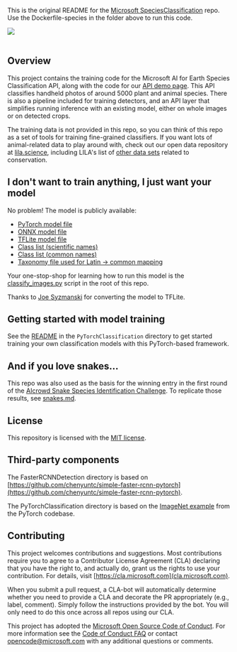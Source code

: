 This is the original README for the [Microsoft SpeciesClassification](https://github.com/microsoft/SpeciesClassification) repo. Use the Dockerfile-species in the folder above to run this code.


<img src="https://github.com/microsoft/SpeciesClassification/blob/master/species_classification_demo.png"><br/><br/>

## Overview

This project contains the training code for the Microsoft AI for Earth Species Classification API, along with the code for our [API demo page](http://aka.ms/speciesclassification).  This API classifies handheld photos of around 5000 plant and animal species.  There is also a pipeline included for training detectors, and an API layer that simplifies running inference with an existing model, either on whole images or on detected crops.

The training data is not provided in this repo, so you can think of this repo as a set of tools for training fine-grained classifiers.  If you want lots of animal-related data to play around with, check out our open data repository at [lila.science](http://lila.science), including LILA's list of [other data sets](http://lila.science/otherdatasets) related to conservation.


## I don't want to train anything, I just want your model

No problem!  The model is publicly available:

* [PyTorch model file](https://lilablobssc.blob.core.windows.net/models/species_classification/species_classification.2019.12.00.pytorch)
* [ONNX model file](https://lilablobssc.blob.core.windows.net/models/species_classification/species_classification.2019.12.00.onnx)
* [TFLite model file](https://lilablobssc.blob.core.windows.net/models/species_classification/species_classification.2019.12.00.tflite)
* [Class list (scientific names)](https://lilablobssc.blob.core.windows.net/models/species_classification/species_classification.2019.12.00.classes.txt)
* [Class list (common names)](https://lilablobssc.blob.core.windows.net/models/species_classification/species_classification.2019.12.00.common_names.txt)
* [Taxonomy file used for Latin &rarr; common mapping](https://lilablobssc.blob.core.windows.net/models/species_classification/species_classification.2019.12.00.taxa.csv)

Your one-stop-shop for learning how to run this model is the [classify_images.py](https://github.com/microsoft/SpeciesClassification/blob/master/classify_images.py) script in the root of this repo.

Thanks to [Joe Syzmanski](https://www.linkedin.com/in/joe-szymanski-04552917/) for converting the model to TFLite.

## Getting started with model training

See the [README](PyTorchClassification/README.md) in the `PyTorchClassification` directory to get started training your own classification models with this PyTorch-based framework.


## And if you love snakes...

This repo was also used as the basis for the winning entry in the first round of the [AIcrowd Snake Species Identification Challenge](https://www.aicrowd.com/challenges/snake-species-identification-challenge).  To replicate those results, see [snakes.md](PyTorchClassification/snakes/snakes.md).


## License

This repository is licensed with the [MIT license](https://github.com/Microsoft/dotnet/blob/master/LICENSE).


## Third-party components

The FasterRCNNDetection directory is based on [https://github.com/chenyuntc/simple-faster-rcnn-pytorch](https://github.com/chenyuntc/simple-faster-rcnn-pytorch).

The PyTorchClassification directory is based on the [ImageNet example](https://github.com/pytorch/examples/blob/master/imagenet/main.py) from the PyTorch codebase.


## Contributing

This project welcomes contributions and suggestions.  Most contributions require you to agree to a Contributor License Agreement (CLA) declaring that you have the right to, and actually do, grant us the rights to use your contribution. For details, visit [https://cla.microsoft.com](cla.microsoft.com).

When you submit a pull request, a CLA-bot will automatically determine whether you need to provide a CLA and decorate the PR appropriately (e.g., label, comment). Simply follow the instructions provided by the bot. You will only need to do this once across all repos using our CLA.

This project has adopted the [Microsoft Open Source Code of Conduct](https://opensource.microsoft.com/codeofconduct/). For more information see the [Code of Conduct FAQ](https://opensource.microsoft.com/codeofconduct/faq/) or contact [opencode@microsoft.com](mailto:opencode@microsoft.com) with any additional questions or comments.
